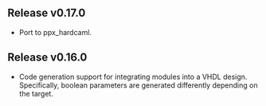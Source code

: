 ## Release v0.17.0

* Port to ppx_hardcaml.

## Release v0.16.0

* Code generation support for integrating modules into a VHDL design.  Specifically,
  boolean parameters are generated differently depending on the target.
